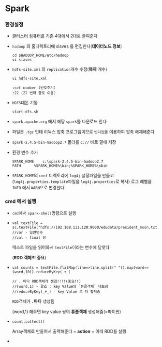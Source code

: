 # Spark

### 환경설정

- 클러스터 컴퓨터를 기존 4대에서 2대로 줄여준다

- `hadoop` 의 홈디렉토리에 slaves 를 편집한다(**데이터노드 정보**)

  ```
  cd $HADOOP_HOME/etc/hadoop
  vi slaves
  ```

- `hdfs-site.xml` 의 `replication`개수 수정(**복제** 개수)

  ```
  vi hdfs-site.xml
  
  :set number (번호주기)
  :22 (22 번째 줄로 이동)
  ```

- `HDFS`데몬 기동

  ```
  start-dfs.sh
  ```

- `spark.apache.org` 에서 해당 `spark`를 다운로드 한다

- 파일은 `.tgz` 인데 리눅스 압축 프로그램이므로 `반디집`을 이용하여 압축 해제해준다

- `spark-2.4.5-bin-hadoop2.7` 폴더를 `c://` 바로 밑에 저장

- 환경 변수 추가

  ```
  SPARK_HOME	c:\spark-2.4.5-bin-hadoop2.7
  PATH		%SPARK_HOME%\bin;%SPARK_HOME%\sbin
  ```

- `SPARK_HOME`의 `conf` 디렉토리에 `log4j` 설정파일을 만들고(`log4j.properties.template`파일을 `log4j.properties`로 복사) 로그 레벨을 `INFO` 에서 `WARN`으로 변경한다



### cmd 에서 실행 

- `cmd`에서 `spark-shell`명령으로 실행

- ```
  val textFile = sc.textFile("hdfs://192.168.111.120:9000/edudata/president_moon.txt")
  //var - 일반변수
  //val - final 형
  ```

  텍스트 파일을 읽어와서 `textFile`이라는 변수에 담앗다

  (**RDD 객체!!! 중요**)

- ```
  val counts = textFile.flatMap(line=>line.split(" ")).map(word=>(word,10)).reduceByKey(_+_)
  
  // . 마다 RDD객채가 생김!!!!(중요!!)
  //(word,1) - 괄호 : key Value의 `튜플객체` 내보냄
  //reduceByKey(_+_) - key Value 로 다 합쳐줌
  ```

  `RDD`객체가 `.`**마다** 생성됨

  (word,1) 해주면 key value 쌍의 **튜플객체** 생성해줌(=파이썬)

- ```
  count.collect()
  ```

  Array객체로 만들어서 출력해준다 = **action** = 이때 RDD들 실행

- 

